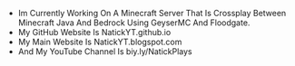 - Im Currently Working On A Minecraft Server That Is Crossplay Between Minecraft Java And Bedrock Using GeyserMC And Floodgate.
- My GitHub Website Is NatickYT.github.io
- My Main Website Is NatickYT.blogspot.com
- And My YouTube Channel Is biy.ly/NatickPlays
